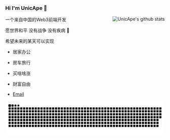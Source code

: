 ### Hi I'm UnicApe 👋

<img style="max-width: 450px" align="right" src="https://github-readme-stats.vercel.app/api?username=unicape&show_icons=true&icon_color=0366d6&bg_color=ffffff&hide_title=true&include_all_commits=true&count_private=true&hide_rank=true" alt="UnicApe's github stats"/>

一个来自中国的Web3前端开发

愿世界和平 没有战争 没有疾病 🙏

希望未来的某天可以实现
- 居家办公
- 房车旅行
- 买啥啥涨
- 财富自由

- [Email](mailto:unicape.dev@gmail.com)

![](https://raw.githubusercontent.com/unicape/unicape/main/assets/github-contribution-grid-snake.svg)